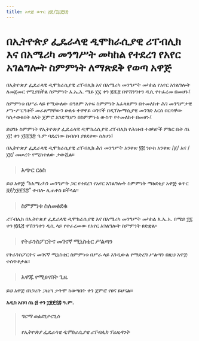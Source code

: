 ```yaml
---
title: አዋጅ ቁጥር ፭፻/፲፱፻፺፰
---
```


# በኢትዮጵያ ፌዴራላዊ ዲሞክራሲያዊ ሪፐብሊክ እና በአሜሪካ መንግሥት መካከል የተደረገ የአየር አገልግሎት ስምምነት ለማጽደቅ የወጣ አዋጅ

በኢትዮጵያ ፌዴራላዊ ዲሞክራሲያዊ ሪፐብሊክ እና በአሜሪካ መንግሥት መካከል የአየር አገልግሎት ለመጀመር የሚያስችል ስምምነት እ.ኤ.አ. ሜይ ፲፯ ቀን ፪ሺ፭ በዋሽንግተን ዲሲ የተፈረመ በመሆኑ፤

ስምምነቱ በሥራ ላይ የሚውለው በዓለም አቀፍ ስምምነት አፈጻጸምን በተመለከተ ሕገ መንግሥታዊ ሥነ-ሥርዓቶች መፈጸማቸውን ሁለቱ ተዋዋይ ወገኖች በዲፕሎማሲያዊ መንገድ እርስ በርሳቸው ካስታወቁበት ዕለት ጀምሮ እንደሚሆን በስምምነቱ ውስጥ የተመለከተ በመሆኑ፤

ይህንኑ ስምምነት የኢትዮጵያ ፌዴራላዊ ዲሞክራሲያዊ ሪፐብሊክ የሕዝብ ተወካዮች ምክር ቤት ሰኔ ፲፫ ቀን ፲፱፻፺፰ ዓ.ም ባደረገው ስብሰባ ያፀደቀው ስለሆነ፤

በኢትዮጵያ ፌዴራላዊ ዲሞክራሲያዊ ሪፐብሊክ ሕገ መንግሥት አንቀጽ ፶፭ ንዑስ አንቀጽ /፩/ እና /፲፪/ መሠረት የሚከተለው ታውጇል፡፡

> ### አጭር ርዕስ

ይህ አዋጅ “ከአሜሪካን መንግሥት ጋር የተደረገ የአየር አገልግሎት ስምምነት ማፅደቂያ አዋጅ ቁጥር ፭፻/፲፱፻፺፰” ተብሎ ሊጠቀስ ይችላል፡፡

> ### ስምምነቱ ስለመፅደቁ

ሪፐብሊክ
በኢትዮጵያ ፌዴራላዊ ዲሞክራሲያዊ
እና በአሜሪካ መንግሥት መካከል እ.ኤ.አ.
በሜይ ፲፯ ቀን ፪ሺ፭ ዋሽንግተን ዲሲ ላይ
የተፈረመው የአየር አገልግሎት ስምምነት
ፀድቋል፡፡

> ### የትራንስፖርትና መገናኛ ሚኒስቴር ሥልጣን

የትራንስፖርትና መገናኛ ሚኒስቴር ስምምነቱ
በሥራ ላይ እንዲውል የማድረግ ሥልጣን በዚህ
አዋጅ ተሰጥቶታል፡፡

> ### አዋጁ የሚፀናበት ጊዜ

ይህ አዋጅ በነጋሪት ጋዜጣ ታትሞ ከወጣበት ቀን ጀምሮ የፀና ይሆናል፡፡

**አዲስ አበባ ሰኔ ፴ ቀን ፲፱፻፺፰ ዓ.ም.**

> ##### ግርማ ወልደጊዮርጊስ
> 
> ##### የኢትዮጵያ ፌዴራላዊ ዲሞክራሲያዊ ሪፐብሊክ ፕሬዚዳንት
```